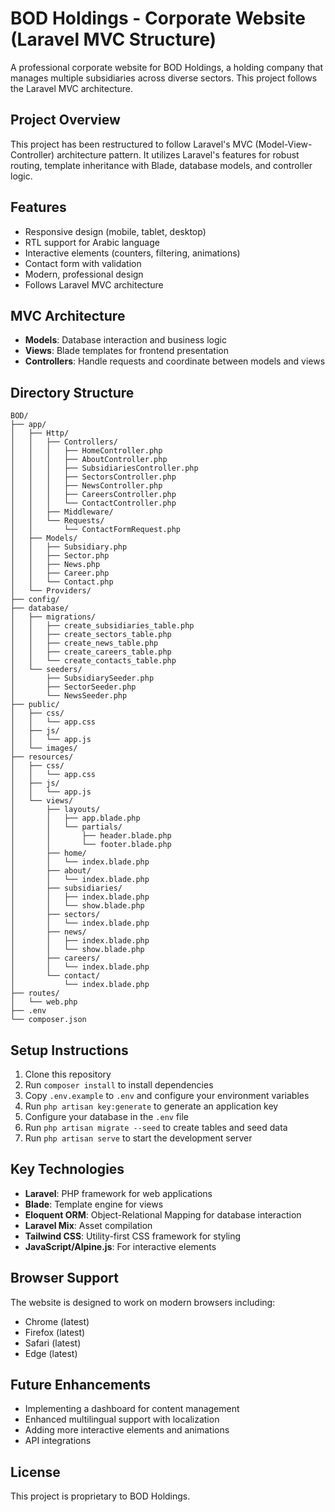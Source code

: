 # BOD Holdings - Corporate Website (Laravel MVC Structure)

A professional corporate website for BOD Holdings, a holding company that manages multiple subsidiaries across diverse sectors. This project follows the Laravel MVC architecture.

## Project Overview

This project has been restructured to follow Laravel's MVC (Model-View-Controller) architecture pattern. It utilizes Laravel's features for robust routing, template inheritance with Blade, database models, and controller logic.

## Features

- Responsive design (mobile, tablet, desktop)
- RTL support for Arabic language
- Interactive elements (counters, filtering, animations)
- Contact form with validation
- Modern, professional design
- Follows Laravel MVC architecture

## MVC Architecture

- **Models**: Database interaction and business logic
- **Views**: Blade templates for frontend presentation
- **Controllers**: Handle requests and coordinate between models and views

## Directory Structure

```
BOD/
├── app/
│   ├── Http/
│   │   ├── Controllers/
│   │   │   ├── HomeController.php
│   │   │   ├── AboutController.php
│   │   │   ├── SubsidiariesController.php
│   │   │   ├── SectorsController.php
│   │   │   ├── NewsController.php
│   │   │   ├── CareersController.php
│   │   │   └── ContactController.php
│   │   ├── Middleware/
│   │   └── Requests/
│   │       └── ContactFormRequest.php
│   ├── Models/
│   │   ├── Subsidiary.php
│   │   ├── Sector.php
│   │   ├── News.php
│   │   ├── Career.php
│   │   └── Contact.php
│   └── Providers/
├── config/
├── database/
│   ├── migrations/
│   │   ├── create_subsidiaries_table.php
│   │   ├── create_sectors_table.php
│   │   ├── create_news_table.php
│   │   ├── create_careers_table.php
│   │   └── create_contacts_table.php
│   └── seeders/
│       ├── SubsidiarySeeder.php
│       ├── SectorSeeder.php
│       └── NewsSeeder.php
├── public/
│   ├── css/
│   │   └── app.css
│   ├── js/
│   │   └── app.js
│   └── images/
├── resources/
│   ├── css/
│   │   └── app.css
│   ├── js/
│   │   └── app.js
│   └── views/
│       ├── layouts/
│       │   ├── app.blade.php
│       │   └── partials/
│       │       ├── header.blade.php
│       │       └── footer.blade.php
│       ├── home/
│       │   └── index.blade.php
│       ├── about/
│       │   └── index.blade.php
│       ├── subsidiaries/
│       │   ├── index.blade.php
│       │   └── show.blade.php
│       ├── sectors/
│       │   └── index.blade.php
│       ├── news/
│       │   ├── index.blade.php
│       │   └── show.blade.php
│       ├── careers/
│       │   └── index.blade.php
│       └── contact/
│           └── index.blade.php
├── routes/
│   └── web.php
├── .env
└── composer.json
```

## Setup Instructions

1. Clone this repository
2. Run `composer install` to install dependencies
3. Copy `.env.example` to `.env` and configure your environment variables
4. Run `php artisan key:generate` to generate an application key
5. Configure your database in the `.env` file
6. Run `php artisan migrate --seed` to create tables and seed data
7. Run `php artisan serve` to start the development server

## Key Technologies

- **Laravel**: PHP framework for web applications
- **Blade**: Template engine for views
- **Eloquent ORM**: Object-Relational Mapping for database interaction
- **Laravel Mix**: Asset compilation
- **Tailwind CSS**: Utility-first CSS framework for styling
- **JavaScript/Alpine.js**: For interactive elements

## Browser Support

The website is designed to work on modern browsers including:
- Chrome (latest)
- Firefox (latest)
- Safari (latest)
- Edge (latest)

## Future Enhancements

- Implementing a dashboard for content management
- Enhanced multilingual support with localization
- Adding more interactive elements and animations
- API integrations

## License

This project is proprietary to BOD Holdings. 